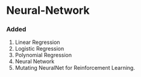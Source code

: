 # Neural-Network
 
 ### Added
 1. Linear Regression
 2. Logistic Regression
 3. Polynomial Regression
 4. Neural Network
 5. Mutating NeuralNet for Reinforcement Learning.



